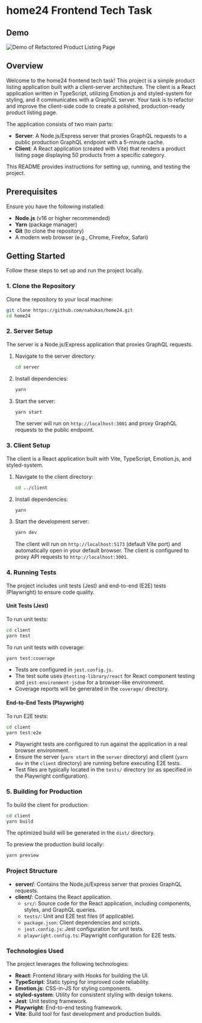 # home24 Frontend Tech Task

## Demo

![Demo of Refactored Product Listing Page](./assets/video.gif)

## Overview

Welcome to the home24 frontend tech task! This project is a simple product listing application built with a client-server architecture. The client is a React application written in TypeScript, utilizing Emotion.js and styled-system for styling, and it communicates with a GraphQL server. Your task is to refactor and improve the client-side code to create a polished, production-ready product listing page.

The application consists of two main parts:

- **Server**: A Node.js/Express server that proxies GraphQL requests to a public production GraphQL endpoint with a 5-minute cache.
- **Client**: A React application (created with Vite) that renders a product listing page displaying 50 products from a specific category.

This README provides instructions for setting up, running, and testing the project.

## Prerequisites

Ensure you have the following installed:

- **Node.js** (v16 or higher recommended)
- **Yarn** (package manager)
- **Git** (to clone the repository)
- A modern web browser (e.g., Chrome, Firefox, Safari)

## Getting Started

Follow these steps to set up and run the project locally.

### 1. Clone the Repository

Clone the repository to your local machine:

```bash
git clone https://github.com/nahukas/home24.git
cd home24
```

### 2. Server Setup

The server is a Node.js/Express application that proxies GraphQL requests.

1. Navigate to the server directory:

   ```bash
   cd server
   ```

2. Install dependencies:

   ```bash
   yarn
   ```

3. Start the server:

   ```bash
   yarn start
   ```

   The server will run on `http://localhost:3001` and proxy GraphQL requests to the public endpoint.

### 3. Client Setup

The client is a React application built with Vite, TypeScript, Emotion.js, and styled-system.

1. Navigate to the client directory:

   ```bash
   cd ../client
   ```

2. Install dependencies:

   ```bash
   yarn
   ```

3. Start the development server:

   ```bash
   yarn dev
   ```

   The client will run on `http://localhost:5173` (default Vite port) and automatically open in your default browser. The client is configured to proxy API requests to `http://localhost:3001`.

### 4. Running Tests

The project includes unit tests (Jest) and end-to-end (E2E) tests (Playwright) to ensure code quality.

#### Unit Tests (Jest)

To run unit tests:

```bash
cd client
yarn test
```

To run unit tests with coverage:

```bash
yarn test:coverage
```

- Tests are configured in `jest.config.js`.
- The test suite uses `@testing-library/react` for React component testing and `jest-environment-jsdom` for a browser-like environment.
- Coverage reports will be generated in the `coverage/` directory.

#### End-to-End Tests (Playwright)

To run E2E tests:

```bash
cd client
yarn test:e2e
```

- Playwright tests are configured to run against the application in a real browser environment.
- Ensure the server (`yarn start` in the `server` directory) and client (`yarn dev` in the `client` directory) are running before executing E2E tests.
- Test files are typically located in the `tests/` directory (or as specified in the Playwright configuration).

### 5. Building for Production

To build the client for production:

```bash
cd client
yarn build
```

The optimized build will be generated in the `dist/` directory.

To preview the production build locally:

```bash
yarn preview
```

### Project Structure

- **server/**: Contains the Node.js/Express server that proxies GraphQL requests.
- **client/**: Contains the React application.
  - `src/`: Source code for the React application, including components, styles, and GraphQL queries.
  - `tests/`: Unit and E2E test files (if applicable).
  - `package.json`: Client dependencies and scripts.
  - `jest.config.js`: Jest configuration for unit tests.
  - `playwright.config.ts`: Playwright configuration for E2E tests.

### Technologies Used

The project leverages the following technologies:

- **React**: Frontend library with Hooks for building the UI.
- **TypeScript**: Static typing for improved code reliability.
- **Emotion.js**: CSS-in-JS for styling components.
- **styled-system**: Utility for consistent styling with design tokens.
- **Jest**: Unit testing framework.
- **Playwright**: End-to-end testing framework.
- **Vite**: Build tool for fast development and production builds.
